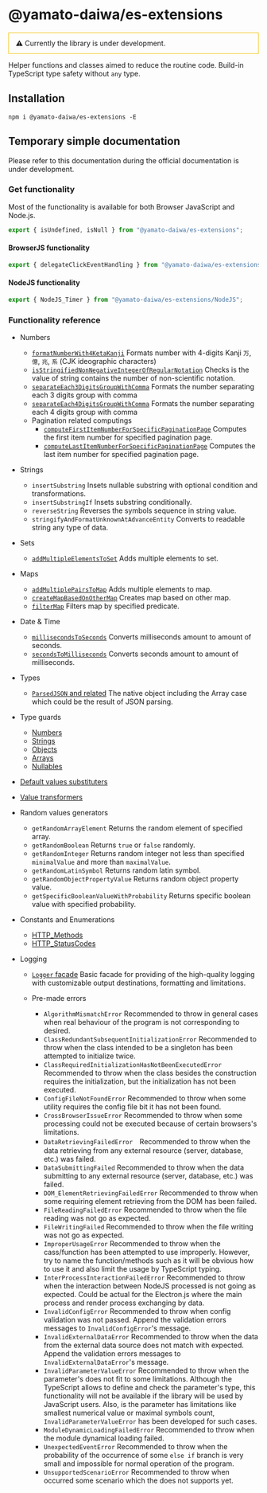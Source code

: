 # @yamato-daiwa/es-extensions

<div style="border: 1px solid #F1C40F; padding: 12px 14px">
  ⚠ Currently the library is under development.
</div>


Helper functions and classes aimed to reduce the routine code. Build-in TypeScript type safety without `any` type.


## Installation

```
npm i @yamato-daiwa/es-extensions -E
```


## Temporary simple documentation

Please refer to this documentation during the official documentation is under development.


### Get functionality

Most of the functionality is available for both Browser JavaScript and Node.js.

```typescript
export { isUndefined, isNull } from "@yamato-daiwa/es-extensions";
```


#### BrowserJS functionality

```typescript
export { delegateClickEventHandling } from "@yamato-daiwa/es-extensions/BrowserJS";
```


#### NodeJS functionality

```typescript
export { NodeJS_Timer } from "@yamato-daiwa/es-extensions/NodeJS";
```

### Functionality reference

* Numbers

  * [`formatNumberWith4KetaKanji`](Documentation/Numbers/formatNumberWith4KetaKanji/formatNumberWith4KetaKanji.md) 
    Formats number with 4-digits Kanji `万`, `億`, `兆`, `系` (CJK ideographic characters)
  * [`isStringifiedNonNegativeIntegerOfRegularNotation`](Documentation/Numbers/isStringifiedNonNegativeIntegerOfRegularNotation/isStringifiedNonNegativeIntegerOfRegularNotation.md)
    Checks is the value of string contains the number of non-scientific notation. 
  * [`separateEach3DigitsGroupWithComma`](Documentation/Numbers/separateEach3DigitsGroupWithComma/separateEach3DigitsGroupWithComma.md)
    Formats the number separating each 3 digits group with comma
  * [`separateEach4DigitsGroupWithComma`](Documentation/Numbers/separateEach4DigitsGroupWithComma/separateEach4DigitsGroupWithComma.md)
    Formats the number separating each 4 digits group with comma
  * Pagination related computings
    * [`computeFirstItemNumberForSpecificPaginationPage`](Documentation/Numbers/Pagination/computeFirstItemNumberForSpecificPaginationPage/computeFirstItemNumberForSpecificPaginationPage.md)
      Computes the first item number for specified pagination page.
    * [`computeLastItemNumberForSpecificPaginationPage`](Documentation/Numbers/Pagination/computeLastItemNumberForSpecificPaginationPage/computeLastItemNumberForSpecificPaginationPage.md)
      Computes the last item number for specified pagination page.
      
* Strings

  * `insertSubstring` Insets nullable substring with optional condition and transformations.
  * `insertSubstringIf` Insets substring conditionally.
  * `reverseString` Reverses the symbols sequence in string value.
  * `stringifyAndFormatUnknownAtAdvanceEntity` Converts to readable string any type of data.

* Sets
  
  * [`addMultipleElementsToSet`](Documentation/Sets/addMultipleElementsToSet/addMultipleElementsToSet.md)
    Adds multiple elements to set.

* Maps

  * [`addMultiplePairsToMap`](Documentation/Maps/addMultiplePairsToMap/addMultiplePairsToMap.md)
    Adds multiple elements to map.
  * [`createMapBasedOnOtherMap`](Documentation/Maps/createMapBasedOnOtherMap/createMapBasedOnOtherMap.md)
    Creates map based on other map.
  * [`filterMap`](Documentation/Maps/filterMap/filterMap.md)
    Filters map by specified predicate.
    
* Date & Time

  * [`millisecondsToSeconds`](Documentation/DateTime/millisecondsToSeconds/millisecondsToSeconds.md)
    Converts milliseconds amount to amount of seconds.
  * [`secondsToMilliseconds`](Documentation/DateTime/secondsToMilliseconds/secondsToMilliseconds.md)
    Converts seconds amount to amount of milliseconds.
    
* Types

  * [`ParsedJSON` and related](Documentation/Types/ParsedJSON/ParsedJSON.md)
    The native object including the Array case which could be the result of JSON parsing.

* Type guards

  * [Numbers](Documentation/TypeGuards/Numbers/NumberTypeGuards.md)
  * [Strings](Documentation/TypeGuards/Strings/StringTypeGuards.md)
  * [Objects](Documentation/TypeGuards/Objects/ObjectTypeGuards.md)
  * [Arrays](Documentation/TypeGuards/Arrays/ArrayTypeGuards.md)
  * [Nullables](Documentation/TypeGuards/Others/OtherTypeGuards.md)

* [Default values substituters](Documentation/DefaultValueSubstituters/DefaultValueSubstituters.md)
* [Value transformers](Documentation/ValueTransformers/ValueTransformers.md)

* Random values generators

  * `getRandomArrayElement` Returns the random element of specified array.
  * `getRandomBoolean` Returns `true` or `false` randomly.
  * `getRandomInteger` Returns random integer not less than specified `minimalValue` and more than `maximalValue`.
  * `getRandomLatinSymbol` Returns random latin symbol.
  * `getRandomObjectPropertyValue` Returns random object property value.
  * `getSpecificBooleanValueWithProbability` Returns specific boolean value with specified probability.

* Constants and Enumerations
  * [HTTP_Methods](Documentation/ConstantsAndEnumerations/HTTP_Methods/HTTP_Methods.md)
  * [HTTP_StatusCodes](Documentation/ConstantsAndEnumerations/HTTP_StatusCodes/HTTP_StatusCodes.md)

* Logging

  * [`Logger` facade](Documentation/Logging/Logger/Logger.md) 
      Basic facade for providing of the high-quality logging with customizable output destinations, formatting and limitations.
    
  * Pre-made errors
    * `AlgorithmMismatchError` Recommended to throw in general cases when real behaviour of the program is not
      corresponding to desired.
    * `ClassRedundantSubsequentInitializationError` Recommended to throw when the class intended to be a singleton
      has been attempted to initialize twice.
    * `ClassRequiredInitializationHasNotBeenExecutedError` Recommended to throw when the class besides the construction requires
      the initialization, but the initialization has not been executed.
    * `ConfigFileNotFoundError` Recommended to throw when some utility requires the config file bit it has not been found.
    * `CrossBrowserIssueError` Recommended to throw when some processing could not be executed because of certain browsers's 
      limitations.
    * `DataRetrievingFailedError`　Recommended to throw when the data retrieving from any external resource (server, database, etc.)
      was failed.
    * `DataSubmittingFailed` Recommended to throw when the data submitting to any external resource (server, database, etc.)
      was failed.
    * `DOM_ElementRetrievingFailedError` Recommended to throw when some requiring element retrieving from the DOM has been failed.
    * `FileReadingFailedError` Recommended to throw when the file reading was not go as expected.
    * `FileWritingFailed` Recommended to throw when the file writing was not go as expected.
    * `ImproperUsageError` Recommended to throw when the cass/function has been attempted to use improperly. However, try to name the
        function/methods such as it will be obvious how to use it and also limit the usage by TypeScript typing.
    * `InterProcessInteractionFailedError` Recommended to throw when the interaction between NodeJS processed is not going as
        expected. Could be actual for the Electron.js where the main process and render process exchanging by data.
    * `InvalidConfigError` Recommended to throw when config validation was not passed. Append the validation errors messages to
        `InvalidConfigError`'s message.
    * `InvalidExternalDataError` Recommended to throw when the data from the external data source does not match with expected.
        Append the validation errors messages to `InvalidExternalDataError`'s message.
    * `InvalidParameterValueError` Recommended to throw when the parameter's does not fit to some limitations.
        Although the TypeScript allows to define and check the parameter's type, this functionality will not be available
        if the library will be used by JavaScript users. Also, is the parameter has limitations like smallest numerical value
        or maximal symbols count, `InvalidParameterValueError` has been developed for such cases. 
    * `ModuleDynamicLoadingFailedError` Recommended to throw when the module dynamical loading failed.
    * `UnexpectedEventError` Recommended to throw when the probability of the occurrence of some `else if` branch is very small
        and impossible for normal operation of the program.
    * `UnsupportedScenarioError` Recommended to throw when occurred some scenario which the does not supports yet. 
